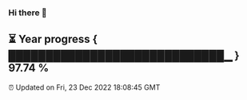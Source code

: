 ### Hi there 👋
⏳ Year progress { █████████████████████████████▁ } 97.74 %
---
⏰ Updated on Fri, 23 Dec 2022 18:08:45 GMT

